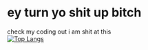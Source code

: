 # ey turn yo shit up bitch
check my coding out i am shit at this  
[![Top Langs](https://github-readme-stats.vercel.app/api/top-langs/?username=pact64&layout=compact)](https://github.com/anuraghazra/github-readme-stats)
